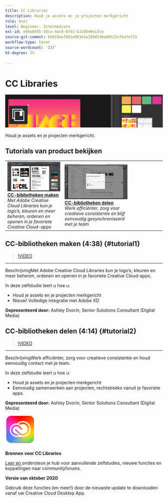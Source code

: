 ```yaml
---
title: CC Libraries
description: Houd je assets en je projecten merkgericht
role: User
level: Beginner, Intermediate
exl-id: e68a8d5b-3dca-4ac8-87d1-b31dbe0e13ce
source-git-commit: 6b819aef801e003e5a160d24ba69522cf6a7e715
workflow-type: tm+mt
source-wordcount: '237'
ht-degree: 2%

---
```


# CC Libraries

![Hoofdafbeelding van zelfstudie](../assets/CCLibs.jpg)

Houd je assets en je projecten merkgericht.

## Tutorials van product bekijken

<table style="table-layout:fixed">
<tr>
 <td>
   <a href="cclibraries.md#tutorial1">
      <img alt="CC-bibliotheken maken" src="../assets/libraries_create_dvorin_thumbnail.jpg" />
   </a>
    <div>
   <a href="cclibraries.md#tutorial1"><strong>CC-bibliotheken maken</strong></a>
    </div>
    <em>Met Adobe Creative Cloud Libraries kun je logo’s, kleuren en meer beheren, ordenen en openen in je favoriete Creative Cloud-apps</em>
    <br>
  </td>
   <td>
   <a href="cclibraries.md#tutorial2">
      <img alt="CC-bibliotheken delen" src="../assets/libraries_share_dvorin_thumbnail.jpg" />
   </a>
    <div>
   <a href="cclibraries.md#tutorial2"><strong>CC-bibliotheken delen</strong></a>
    </div>
    <em>Werk efficiënter, zorg voor creatieve consistentie en blijf eenvoudig gesynchroniseerd met je team</em>
    <br>
  </td>
  <td>
    <img alt="Spacer" src="../assets/Whitespacer.png" />
    <div>
    <br>
  </td>
</tr>
</table>

## CC-bibliotheken maken (4:38) {#tutorial1}

>[!VIDEO](https://video.tv.adobe.com/v/326802?hidetitle=true)

****
BeschrijvingMet Adobe Creative Cloud Libraries kun je logo’s, kleuren en meer beheren, ordenen en openen in je favoriete Creative Cloud-apps.

In deze zelfstudie leert u hoe u:
* Houd je assets en je projecten merkgericht
* Nieuw! Volledige integratie met Adobe XD

**Gepresenteerd door:**
Ashley Dvorin, Senior Solutions Consultant (Digital Media)

## CC-bibliotheken delen (4:14) {#tutorial2}

>[!VIDEO](https://video.tv.adobe.com/v/326803?hidetitle=true)

****
BeschrijvingWerk efficiënter, zorg voor creatieve consistentie en houd eenvoudig contact met je team.

In deze zelfstudie leert u hoe u:
* Houd je assets en je projecten merkgericht
* Eenvoudig samenwerken aan projecten, rechtstreeks vanuit je favoriete apps

**Gepresenteerd door:**
Ashley Dvorin, Senior Solutions Consultant (Digital Media)

![Logo CC Libraries](../assets/cc_appicon_96.png)

**Bronnen voor CC Libraries**

[Leer en ](https://helpx.adobe.com/creative-cloud/help/libraries.html) ondersteun je hub voor aanvullende zelfstudies, nieuwe functies en koppelingen naar communityforums.

**Versie van oktober 2020**

Gebruik deze functies (en meer!) door de nieuwste update te downloaden vanaf uw Creative Cloud Desktop App.
